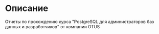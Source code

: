 # Описание

Отчеты по прохождению курса "PostgreSQL для администраторов баз данных и разработчиков" от компании OTUS 
